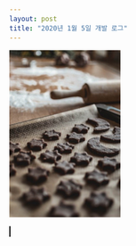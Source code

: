 ```yaml
---
layout: post
title: "2020년 1월 5일 개발 로그"
---
```


<img width="200" id="input" src="/assets/images/first.jpg">

<canvas id="output" style="border: 1px solid #000000;"></canvas>

<script type="text/javascript">
  function create_histogram() {
    // adjust output rectangle
    let o = document.getElementById('input');
    document.getElementById('output').width = o.clientWidth;
    document.getElementById('output').height = o.clientHeight;
    let input = cv.imread('input');
    cv.cvtColor(input, input, COLOR_RGBA2GRAY);
    let output = new Array[256];
    for(let i = 0; i < 256; i++) {
      output[i] = 0;
    }
    for(let y = 0; y < input.rows; y++) {
      for(let x = 0; x < input.cols; x++) {
        output[input.ucharAt(y, x)]++;
      }
    }
    for(let i = 0; i < 256; i++) {
      console.log(output[i]);
    }
  }
  dispatch(create_histogram);
</script>
